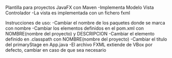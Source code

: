 Plantilla para proyectos JavaFX con Maven
    -Implementa Modelo Vista Controlador
    -La vista es implementada con un fichero fxml

Instrucciones de uso:
    -Cambiar el nombre de los paquetes donde se marca con nombre
    -Cambiar los elementos definidos en el pom.xml con NOMBRE(nombre del proyecto) y DESCRIPCION
    -Cambiar el elemento definido en .classpath con NOMBRE(nombre del proyecto)
    -Cambiar el título del primaryStage en App.java
    -El archivo FXML extiende de VBox por defecto, cambiar en caso de que sea necesario
